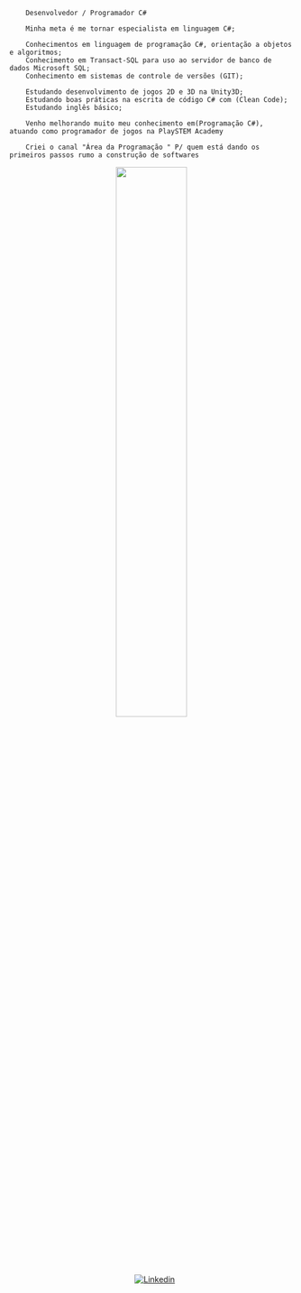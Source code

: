         Desenvolvedor / Programador C# 

        Minha meta é me tornar especialista em linguagem C#;

        Conhecimentos em linguagem de programação C#, orientação a objetos e algoritmos; 
        Conhecimento em Transact-SQL para uso ao servidor de banco de dados Microsoft SQL;
        Conhecimento em sistemas de controle de versões (GIT);

        Estudando desenvolvimento de jogos 2D e 3D na Unity3D;
        Estudando boas práticas na escrita de código C# com (Clean Code);
        Estudando inglês básico;

        Venho melhorando muito meu conhecimento em(Programação C#), atuando como programador de jogos na PlaySTEM Academy 

        Criei o canal "Área da Programação " P/ quem está dando os primeiros passos rumo a construção de softwares

        

<p align="center"><img width=50% src="https://media.giphy.com/media/IThjAlJnD9WNO/giphy.gif"></p>

   <p align="center">
    &nbsp;&nbsp;&nbsp;
    <a href="https://www.youtube.com/c/ÁreadaProgramação"><img alt="Linkedin" src="https://img.shields.io/youtube/channel/subscribers/UCXKSo8RSfVmrawXleZ-_arg?style=social"></a><a href="https://www.linkedin.com/in/alfredo1995/" target="_blank"></a>&nbsp;
  </p>



